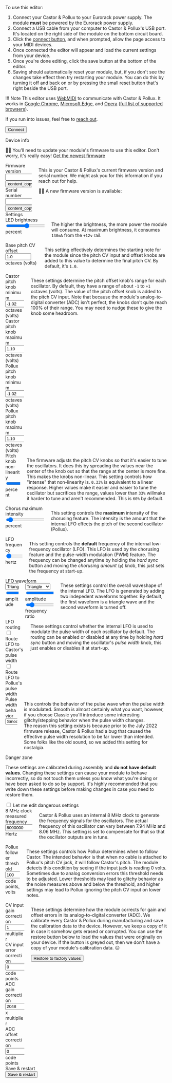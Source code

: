 To use this editor:

1. Connect your Castor & Pollux to your Eurorack power supply. The module **must** be powered by the Eurorack power supply.
1. Connect a USB cable from your computer to Castor & Pollux's USB port. It's located on the right side of the module on the bottom circuit board.
1. Click the [connect button](#connect), and when prompted, allow the page access to your MIDI devices.
1. Once connected the editor will appear and load the current settings from your device.
1. Once you're done editing, click the save button at the bottom of the editor.
1. Saving should automatically reset your module, but, if you don't see the changes take effect then try restarting your module. You can do this by turning it off and back on or by pressing the small reset button that's right beside the USB port.

!!! Note
    This editor uses [WebMIDI](https://www.midi.org/17-the-mma/99-web-midi) to communicate with Castor & Pollux. It works in [Google Chrome](https://www.google.com/chrome/), [Microsoft Edge](https://www.microsoft.com/en-us/edge), and [Opera](https://www.opera.com/) ([full list of supported browsers](https://caniuse.com/midi)).

If you run into issues, feel free to [reach out](mailto:support@winterbloom.com).

<div class="field">
    <button class="button is-primary is-large is-fullwidth" type="button" id="connect">Connect</button>
    <p id="connect_info" class="notification hidden"></p>
</div>

<form class="form" id="settings_editor">
    <!-- Device information -->
    <div id="info_section" class="hidden">
    <div class="section-divider">Device info</div>
    <div id="firmware_incompatible" class="mb-5 hidden">
        <p class="notification is-danger">
            <span class="fairy" title="Hey, Listen!">🧚‍♀️</span>
            You'll need to update your module's firmware to use this editor. Don't worry, it's really easy! <a href="https://github.com/wntrblm/Castor_and_Pollux/releases/latest" target="_blank">Get the newest firmware</a>
        </p>
    </div>
    <div class="columns">
        <div class="column">
            <div class="field device-info">
                <label class="label" for="firmware_version">Firmware version</label>
                <div class="control">
                    <div class="field has-addons">
                        <div class="control is-expanded">
                            <input class="input" id="firmware_version" type="text" name="firmware_version" readonly value=""/>
                        </div>
                        <div class="control">
                            <button type="button" class="button copy-button" title="copy to clipboard" data-clipboard-copy-target="firmware_version"><span class="material-icons">content_copy</span></button>
                        </div>
                    </div>
                </div>
            </div>
            <div class="field device-info">
                <label class="label" for="serial_number">Serial number</label>
                <div class="control">
                    <div class="field has-addons">
                        <div class="control is-expanded">
                            <input class="input device-info" id="serial_number" type="text" name="serial_number" readonly value="" />
                        </div>
                        <div class="control">
                            <button type="button" class="button copy-button" title="copy to clipboard" data-clipboard-copy-target="serial_number"><span class="material-icons">content_copy</span></button>
                        </div>
                    </div>
                </div>
            </div>
        </div>
        <div class="column">
            <p class="notification help-text">
                This is your Castor & Pollux's current firmware version and serial number. We might ask you for this information if you reach out for help.
            </p>
            <p id="firmware_outdated" class="notification is-danger hidden">
                <span class="fairy" title="Hey, Listen!">🧚‍♀️</span>
                A new firmware version is available: <a href="https://github.com/wntrblm/Castor_and_Pollux/releases/latest" target="_blank"></a>
            </p>
        </div>
    </div>
    </div>
    <!-- Settings controls -->
    <div id="settings_section" class="hidden">
    <div class="section-divider">Settings</div>
    <div class="columns">
        <div class="column field">
            <label class="label" for="led_brightness">LED brightness</label>
            <input class="input" type="range" name="led_brightness" min="0" max="254" value="127" data-bind data-bind-type="int" />
            <span class="units"><span data-display-value-for="led_brightness" data-display-formatter="(input.valueAsNumber / 254 * 100).toFixed(0)"></span> percent</span>
        </div>
        <div class="column">
            <p class="notification help-text">The higher the brightness, the more power the module will consume. At maximum brightness, it consumes <code>130mA</code> from the <code>+12v</code> rail.</p>
        </div>
    </div>
    <div class="columns">
        <div class="column">
            <div class="field">
                <label class="label" for="base_cv_offset">Base pitch CV offset</label>
                <input class="input" type="number" name="base_cv_offset" value="1.0" step="0.083" min="0" max="5" data-bind data-bind-type="float" data-binding-precision="2" />
                <span class="units">octaves (volts)</span>
            </div>
        </div>
        <div class="column">
            <p class="notification help-text">This setting effectively determines the starting note for the module since the pitch CV input and offset knobs are added to this value to determine the final pitch CV. By default, it's <code>1.0</code>.</p>
        </div>
    </div>
    <div class="columns">
        <div class="column">
            <div class="field">
                <label class="label" for="castor_knob_min">Castor pitch knob minimum</label>
                <input class="input" type="number" name="castor_knob_min" value="-1.02" step="0.1" min="-3.3" max="0" data-bind data-bind-type="float" />
                <span class="units">octaves (volts)</span>
            </div>
            <div class="field">
                <label class="label" for="castor_knob_max">Castor pitch knob maximum</label>
                <input class="input" type="number" name="castor_knob_max" value="1.10" step="0.1" min="0" max="3.3" data-bind data-bind-type="float" />
                <span class="units">octaves (volts)</span>
            </div>
            <div class="field">
                <label class="label" for="pollux_knob_min">Pollux pitch knob minimum</label>
                <input class="input" type="number" name="pollux_knob_min" value="-1.02" step="0.1" min="-3.3" max="0" data-bind data-bind-type="float" />
                <span class="units">octaves (volts)</span>
            </div>
            <div class="field">
                <label class="label" for="pollux_knob_max">Pollux pitch knob maximum</label>
                <input class="input" type="number" name="pollux_knob_max" value="1.10" step="0.1" min="0" max="3.0" data-bind data-bind-type="float" />
                <span class="units">octaves (volts)</span>
            </div>
        </div>
        <div class="column">
            <p class="notification help-text">These settings determine the pitch offset knob's range for each oscillator. By default, they have a range of about <code>-1</code> to <code>+1</code> octaves (volts). The value of the pitch offset knob is added to the pitch CV input. Note that because the module's analog-to-digital converter (ADC) isn't perfect, the knobs don't quite reach 100% of their range. You may need to nudge these to give the knob some headroom.</p>
        </div>
    </div>
    <div class="columns">
        <div class="column field">
            <label class="label" for="pitch_knob_nonlinearity">Pitch knob non-linearity</label>
            <input class="input" type="range" name="pitch_knob_nonlinearity" value="0.6" step="0.01" min="0.33" max="1.0" data-bind data-bind-type="float" />
            <span class="units"><span data-display-value-for="pitch_knob_nonlinearity" data-display-format="percent"></span> percent</span>
        </div>
        <div class="column">
            <p class="notification help-text">
                The firmware adjusts the pitch CV knobs so that it's easier to tune
                the oscillators. It does this by spreading the values near the center
                of the knob out so that the range at the center is more fine. This
                makes the knobs non-linear. This setting controls how "intense"
                that non-linearity is. <code>0.33%</code> is equivalent to a linear
                response. Higher values make it easier and easier to tune the
                oscillator but sacrifices the range, values lower than <code>33%</code> willmake it harder to tune and aren't recommended. This is <code>60%</code> by default.
            </p>
        </div>
    </div>
    <div class="columns">
        <div class="column field">
            <label class="label" for="chorus_max_intensity">Chorus maximum intensity</label>
            <input class="input" type="range" name="chorus_max_intensity" value="0.05" step="0.01" min="0" max="1.0" data-bind data-bind-type="float" />
            <span class="units"><span data-display-value-for="chorus_max_intensity" data-display-format="percent"></span> percent</span>
        </div>
        <div class="column">
            <p class="notification help-text">
                This setting controls the <strong>maximum</strong> intensity of the chorusing feature. The intensity is the amount that the internal LFO effects the pitch of the second oscillator (Pollux).
            </p>
        </div>
    </div>
    <div class="columns">
        <div class="column field">
            <label class="label" for="lfo_1_frequency">LFO frequency</label>
            <input class="input" type="range" name="lfo_1_frequency" value="0.2" step="0.1" min="0.1" max="10.0" data-bind data-bind-type="float"/>
            <span class="units"><span data-display-value-for="lfo_1_frequency"></span> hertz</span>
        </div>
        <div class="column">
            <p class="notification help-text">
                This setting controls the <strong>default</strong> frequency of the internal low-frequency oscillator (LFO). This LFO is used by the chorusing feature and the pulse-width modulation (PWM) feature. The frequency can be changed anytime by holding the <em>hard sync</em> button and moving the <em>chorusing amount</em> (<code>φ</code>) knob, this just sets the frequency at start-up.
            </p>
        </div>
    </div>
    <div class="columns">
        <div class="column field">
            <label class="label">LFO waveform</label>
            <canvas id="lfo-waveform-canvas" width="640" height="200" class="waveform teal"></canvas>
            <div class="columns">
                <div class="column">
                    <div class="select is-full-width">
                        <select id="lfo_1_waveshape" name="lfo_1_waveshape" data-bind data-bind-type="int">
                            <option value="0">Triangle</option>
                            <option value="1">Sine</option>
                            <option value="2">Sawtooth</option>
                            <option value="3">Square</option>
                        </select>
                    </div>
                    <input class="input" type="range" id="lfo_1_factor" name="lfo_1_factor" value="1.0" step="0.01" min="0.0" max="1.0" data-bind data-bind-type="float"/>
                    <label class="label-nested" for="lfo_1_factor">amplitude</label>
                </div>
                <div class="column">
                    <div class="select is-full-width">
                        <select id="lfo_2_waveshape" name="lfo_2_waveshape" data-bind-type="int">
                            <option value="0">Triangle</option>
                            <option value="1">Sine</option>
                            <option value="2">Sawtooth</option>
                            <option value="3">Square</option>
                        </select>
                    </div>
                    <input class="input" type="range" id="lfo_2_factor" name="lfo_2_factor" value="1.0" step="0.01" min="0.0" max="1.0" data-bind data-bind-type="float"/>
                    <label class="label-nested" for="lfo_2_factor">amplitude</label>
                    <input class="input" type="range" id="lfo_2_frequency_ratio" name="lfo_2_frequency_ratio" value="1.0" step="0.01" min="0.0" max="10.0" data-bind data-bind-type="float"/>
                    <label class="label-nested" for="lfo_2_frequency_ratio">frequency ratio</label>
                </div>
            </div>
        </div>
        <div class="column">
            <p class="notification help-text">
                These settings control the overall waveshape of the internal LFO.
                The LFO is generated by adding two indepedent waveforms together.
                By default, the first waveform is a triangle wave and the second waveform is turned off.
            </p>
        </div>
    </div>
    <div class="columns">
        <div class="column">
            <div class="field">
                <label class="label">LFO routing</label>
            </div>
            <div class="field">
                <label class="checkbox" for="castor_lfo_pwm">
                    <input class="checkbox" type="checkbox" id="castor_lfo_pwm" name="castor_lfo_pwm" value="on" data-bind />
                    Route LFO to Castor's pulse width
                </label>
            </div>
            <div class="field">
                <label class="checkbox" for="pollux_lfo_pwm">
                    <input class="checkbox" type="checkbox" id="pollux_lfo_pwm" name="pollux_lfo_pwm" value="on" data-bind />
                    Route LFO to Pollux's pulse width
                </label>
            </div>
        </div>
        <div class="column">
            <p class="notification help-text">
                These settings control whether the internal LFO is used to modulate the pulse width of each oscillator by default. The routing can be enabled or disabled at any time by holding <em>hard sync</em> button and moving the oscillator's <em>pulse width</em> knob, this just enables or disables it at start-up.
            </p>
        </div>
    </div>
    <div class="columns">
        <div class="column">
            <div class="field">
                <label class="label">Pulse width behavior</label>
                <div class="select is-full-width">
                    <select id="pulse_width_bitmask" name="pulse_width_bitmask" data-bind data-bind-type="int">
                        <option value="4095">Smooth</option>
                        <option value="3840">Classic</option>
                    </select>
                </div>
            </div>
        </div>
        <div class="column">
            <p class="notification help-text">
                This controls the behavior of the pulse wave when the pulse width is modulated. Smooth is almost certainly what you want, however, if you choose Classic you'll introduce some interesting glitchy/stepping behavior when the pulse width changes.
                <br>
                The reason this setting exists is because prior to the July 2022 firmware release, Castor &amp; Pollux had a bug that caused the effective pulse width resolution to be far lower than intended. Some folks like the old sound, so we added this setting for nostalgia.
            </p>
        </div>
    </div>
    <div class="section-divider">Danger zone</div>
    <div class="columns">
        <div class="column field">
            <p>These settings are calibrated during assembly and <strong>do not have default values</strong>. Changing these settings can cause your module to behave incorrectly, so do not touch them unless you know what you're doing or have been asked to do so by support. It's highly recommended that you write down these settings before making changes in case you need to restore them.</p>
            <label class="checkbox danger-zone" for="allow_danger">
                <input class="checkbox" type="checkbox" id="allow_danger" />
                Let me edit dangerous settings
            </label>
        </div>
    </div>
    <div class="columns">
        <div class="column field">
            <label class="label" for="osc8m_freq">8 MHz clock measured frequency</label>
            <input class="input is-dangerous" type="number" name="osc8m_freq" min="7000000" max="9000000" value="8000000" readonly data-bind data-bind-type="int"/>
            <span class="units">Hertz</span>
        </div>
        <div class="column">
            <p class="notification help-text">
                Castor & Pollux uses an internal 8 MHz clock to generate the frequency signals for the oscillators. The actual frequency of this oscillator can vary between 7.94 MHz and 8.06 MHz. This setting is set to compensate for that so that the oscillator outputs are in tune.
            </p>
        </div>
    </div>
    <div class="columns">
        <div class="column field">
            <label class="label" for="pollux_follower_threshold">Pollux follower threshold</label>
            <input class="input is-dangerous" type="number" name="pollux_follower_threshold" min="0" max="500" value="100" readonly data-bind data-bind-type="int"/>
            <span class="units"><span data-display-value-for="pollux_follower_threshold"></span> code points, <span data-display-value-for="pollux_follower_threshold" data-display-formatter="((input.valueAsNumber / 4096) * 6.0).toFixed(2);"></span> volts</span>
        </div>
        <div class="column">
            <p class="notification help-text">
                These settings controls how Pollux determines when to follow Castor. The intended behavior is that when no cable is attached to Pollux's pitch CV jack, it will follow Castor's pitch. The module detects this condition by seeing if the input jack is reading 0 volts. Sometimes due to analog conversion errors this threshold needs to be adjusted. Lower thresholds may lead to glitchy behavior as the noise measures above and below the threshold, and higher settings may lead to Pollux ignoring the pitch CV input on lower notes.
            </p>
        </div>
    </div>
    <div class="columns">
        <div class="column">
            <div class="field">
                <label class="label" for="cv_gain_error">CV input gain correction</label>
                <input class="input is-dangerous" type="number" name="cv_gain_error" value="1" min="0.5" max="2.0" step="0.0001" readonly data-bind data-bind-type="float" data-binding-precision="4"/>
                <span class="units">multiplier</span>
            </div>
            <div class="field">
                <label class="label" for="cv_offset_error">CV input error correction</label>
                <input class="input is-dangerous" type="number" name="cv_offset_error" value="0" readonly data-bind-type="float" data-bind data-binding-precision="1"/>
                <span class="units">code points</span>
            </div>
            <div class="field">
                <label class="label" for="adc_gain_corr">ADC gain correction</label>
                <input class="input is-dangerous" type="number" name="adc_gain_corr" value="2048" min="1024" max="3072" readonly data-bind data-bind-type="int"/>
                <span class="units"><span data-display-value-for="adc_gain_corr" data-display-formatter="(input.valueAsNumber / 2048).toFixed(3)"></span>x multiplier</span>
            </div>
            <div class="field">
                <label class="label" for="adc_offset_corr">ADC offset correction</label>
                <input class="input is-dangerous" type="number" name="adc_offset_corr" value="0" min="-100" max="100" readonly data-bind data-bind-type="int" />
                <span class="units">code points</span>
            </div>
        </div>
        <div class="column">
            <p class="notification help-text">
                These settings determine how the module corrects for gain and offset errors in its analog-to-digital converter (ADC). We calibrate every Castor &amp; Pollux during manufacturing and save the calibration data to the device. However, we keep a copy of it in case it somehow gets erased or corrupted. You can use the restore button below to load the values that were originally on your device. If the button is greyed out, then we don't have a copy of your module's calibration data. ☹️
            </p>
            <div class="field">
                <button class="button is-warning" type="button" id="restore_adc_calibration">Restore to factory values</button>
            </div>
        </div>
    </div>
    <div class="section-divider">Save & restart</div>
    <div class="field">
        <button class="button is-primary is-large is-fullwidth" type="button" id="save_button">Save &amp; restart</button>
    </div>
    </div>
</form>

<script type="module" src="../scripts/settings.js"></script>
<link rel="stylesheet" href="../styles/settings.css"/>

